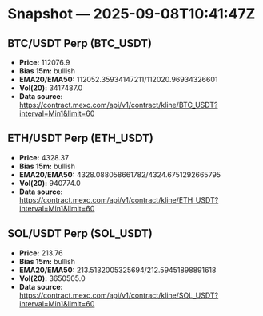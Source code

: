 # Snapshot — 2025-09-08T10:41:47Z

## BTC/USDT Perp (BTC_USDT)
- **Price:** 112076.9
- **Bias 15m:** bullish
- **EMA20/EMA50:** 112052.35934147211/112020.96934326601
- **Vol(20):** 3417487.0
- **Data source:** https://contract.mexc.com/api/v1/contract/kline/BTC_USDT?interval=Min1&limit=60

## ETH/USDT Perp (ETH_USDT)
- **Price:** 4328.37
- **Bias 15m:** bullish
- **EMA20/EMA50:** 4328.088058661782/4324.6751292665795
- **Vol(20):** 940774.0
- **Data source:** https://contract.mexc.com/api/v1/contract/kline/ETH_USDT?interval=Min1&limit=60

## SOL/USDT Perp (SOL_USDT)
- **Price:** 213.76
- **Bias 15m:** bullish
- **EMA20/EMA50:** 213.5132005325694/212.59451898891618
- **Vol(20):** 3650505.0
- **Data source:** https://contract.mexc.com/api/v1/contract/kline/SOL_USDT?interval=Min1&limit=60
